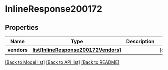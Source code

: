 # InlineResponse200172

## Properties
Name | Type | Description | Notes
------------ | ------------- | ------------- | -------------
**vendors** | [**list[InlineResponse200172Vendors]**](InlineResponse200172Vendors.md) |  | [optional] 

[[Back to Model list]](../README.md#documentation-for-models) [[Back to API list]](../README.md#documentation-for-api-endpoints) [[Back to README]](../README.md)

